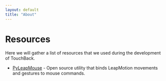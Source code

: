 ```yaml
---
layout: default
title: "About"
---
```


Resources
=========

Here we will gather a list of resources that we used during the development of TouchBack.

* [PyLeapMouse](https://github.com/openleap/PyLeapMouse/blob/master/Linux/Mouse.py) - Open source utility that binds LeapMotion movements and gestures to mouse commands.